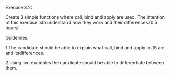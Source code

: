 

Exercise 3.2:

Create 3 simple functions where call, bind and apply are used. The intention of this exercise isto understand how they work and their differences.(0.5 hours)

Guidelines:

1.The candidate should be able to explain what call, bind and apply in JS are and itsdifferences.

2.Using live examples the candidate should be able to differentiate between them.
